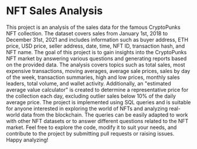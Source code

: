 # NFT Sales Analysis
This project is an analysis of the sales data for the famous CryptoPunks NFT collection. The dataset covers sales from January 1st, 2018 to December 31st, 2021 and includes information such as buyer address, ETH price, USD price, seller address, date, time, NFT ID, transaction hash, and NFT name.
The goal of this project is to gain insights into the CryptoPunks NFT market by answering various questions and generating reports based on the provided data. The analysis covers topics such as total sales, most expensive transactions, moving averages, average sale prices, sales by day of the week, transaction summaries, high and low prices, monthly sales leaders, total volume, and wallet activity.
Additionally, an "estimated average value calculator" is created to determine a representative price for the collection each day, excluding outlier sales below 10% of the daily average price.
The project is implemented using SQL queries and is suitable for anyone interested in exploring the world of NFTs and analyzing real-world data from the blockchain. The queries can be easily adapted to work with other NFT datasets or to answer different questions related to the NFT market.
Feel free to explore the code, modify it to suit your needs, and contribute to the project by submitting pull requests or raising issues. Happy analyzing!
